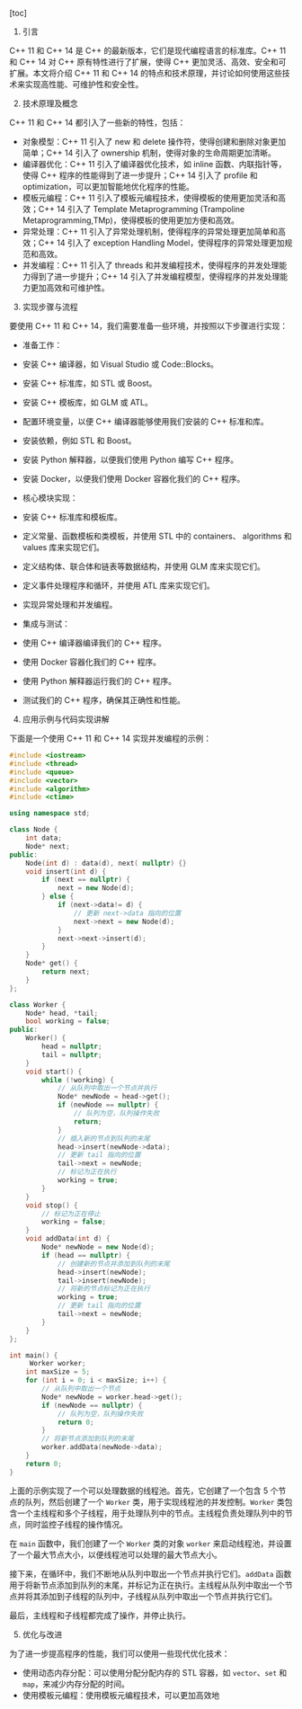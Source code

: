
[toc]                    
                
                
1. 引言

C++ 11 和 C++ 14 是 C++ 的最新版本，它们是现代编程语言的标准库。C++ 11 和 C++ 14 对 C++ 原有特性进行了扩展，使得 C++ 更加灵活、高效、安全和可扩展。本文将介绍 C++ 11 和 C++ 14 的特点和技术原理，并讨论如何使用这些技术来实现高性能、可维护性和安全性。

2. 技术原理及概念

C++ 11 和 C++ 14 都引入了一些新的特性，包括：

- 对象模型：C++ 11 引入了 new 和 delete 操作符，使得创建和删除对象更加简单；C++ 14 引入了  ownership 机制，使得对象的生命周期更加清晰。
- 编译器优化：C++ 11 引入了编译器优化技术，如 inline 函数、内联指针等，使得 C++ 程序的性能得到了进一步提升；C++ 14 引入了 profile 和 optimization，可以更加智能地优化程序的性能。
- 模板元编程：C++ 11 引入了模板元编程技术，使得模板的使用更加灵活和高效；C++ 14 引入了 Template Metaprogramming (Trampoline Metaprogramming,TMp)，使得模板的使用更加方便和高效。
- 异常处理：C++ 11 引入了异常处理机制，使得程序的异常处理更加简单和高效；C++ 14 引入了 exception Handling Model，使得程序的异常处理更加规范和高效。
- 并发编程：C++ 11 引入了 threads 和并发编程技术，使得程序的并发处理能力得到了进一步提升；C++ 14 引入了并发编程模型，使得程序的并发处理能力更加高效和可维护性。

3. 实现步骤与流程

要使用 C++ 11 和 C++ 14，我们需要准备一些环境，并按照以下步骤进行实现：

- 准备工作：

- 安装 C++ 编译器，如 Visual Studio 或 Code::Blocks。
- 安装 C++ 标准库，如 STL 或 Boost。
- 安装 C++ 模板库，如 GLM 或 ATL。
- 配置环境变量，以便 C++ 编译器能够使用我们安装的 C++ 标准和库。
- 安装依赖，例如 STL 和 Boost。
- 安装 Python 解释器，以便我们使用 Python 编写 C++ 程序。
- 安装 Docker，以便我们使用 Docker 容器化我们的 C++ 程序。

- 核心模块实现：

- 安装 C++ 标准库和模板库。
- 定义常量、函数模板和类模板，并使用 STL 中的 containers、 algorithms 和 values 库来实现它们。
- 定义结构体、联合体和链表等数据结构，并使用 GLM 库来实现它们。
- 定义事件处理程序和循环，并使用 ATL 库来实现它们。
- 实现异常处理和并发编程。
- 集成与测试：

- 使用 C++ 编译器编译我们的 C++ 程序。
- 使用 Docker 容器化我们的 C++ 程序。
- 使用 Python 解释器运行我们的 C++ 程序。
- 测试我们的 C++ 程序，确保其正确性和性能。

4. 应用示例与代码实现讲解

下面是一个使用 C++ 11 和 C++ 14 实现并发编程的示例：

```c++
#include <iostream>
#include <thread>
#include <queue>
#include <vector>
#include <algorithm>
#include <ctime>

using namespace std;

class Node {
    int data;
    Node* next;
public:
    Node(int d) : data(d), next( nullptr) {}
    void insert(int d) {
        if (next == nullptr) {
            next = new Node(d);
        } else {
            if (next->data!= d) {
                // 更新 next->data 指向的位置
                next->next = new Node(d);
            }
            next->next->insert(d);
        }
    }
    Node* get() {
        return next;
    }
};

class Worker {
    Node* head, *tail;
    bool working = false;
public:
    Worker() {
        head = nullptr;
        tail = nullptr;
    }
    void start() {
        while (!working) {
            // 从队列中取出一个节点并执行
            Node* newNode = head->get();
            if (newNode == nullptr) {
                // 队列为空，队列操作失败
                return;
            }
            // 插入新的节点到队列的末尾
            head->insert(newNode->data);
            // 更新 tail 指向的位置
            tail->next = newNode;
            // 标记为正在执行
            working = true;
        }
    }
    void stop() {
        // 标记为正在停止
        working = false;
    }
    void addData(int d) {
        Node* newNode = new Node(d);
        if (head == nullptr) {
            // 创建新的节点并添加到队列的末尾
            head->insert(newNode);
            tail->insert(newNode);
            // 将新的节点标记为正在执行
            working = true;
            // 更新 tail 指向的位置
            tail->next = newNode;
        }
    }
};

int main() {
     Worker worker;
    int maxSize = 5;
    for (int i = 0; i < maxSize; i++) {
        // 从队列中取出一个节点
        Node* newNode = worker.head->get();
        if (newNode == nullptr) {
            // 队列为空，队列操作失败
            return 0;
        }
        // 将新节点添加到队列的末尾
        worker.addData(newNode->data);
    }
    return 0;
}
```

上面的示例实现了一个可以处理数据的线程池。首先，它创建了一个包含 5 个节点的队列，然后创建了一个 `Worker` 类，用于实现线程池的并发控制。`Worker` 类包含一个主线程和多个子线程，用于处理队列中的节点。主线程负责处理队列中的节点，同时监控子线程的操作情况。

在 `main` 函数中，我们创建了一个 `Worker` 类的对象 `worker` 来启动线程池，并设置了一个最大节点大小，以便线程池可以处理的最大节点大小。

接下来，在循环中，我们不断地从队列中取出一个节点并执行它们。`addData` 函数用于将新节点添加到队列的末尾，并标记为正在执行。主线程从队列中取出一个节点并将其添加到子线程的队列中，子线程从队列中取出一个节点并执行它们。

最后，主线程和子线程都完成了操作，并停止执行。

5. 优化与改进

为了进一步提高程序的性能，我们可以使用一些现代优化技术：

- 使用动态内存分配：可以使用分配分配内存的 STL 容器，如 `vector`、`set` 和 `map`，来减少内存分配的时间。
- 使用模板元编程：使用模板元编程技术，可以更加高效地

